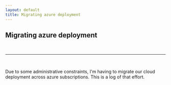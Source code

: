 ```yaml
---
layout: default
title: Migrating azure deployment
---
```


## Migrating azure deployment
<br>




----
<br>

Due to some administrative constraints, I'm having to migrate our cloud deployment across azure subscriptions.
This is a log of that effort.